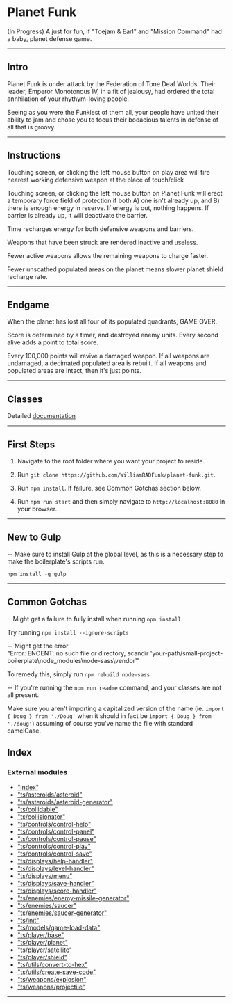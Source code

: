
Planet Funk
===========

(In Progress) A just for fun, if "Toejam & Earl" and "Mission Command" had a baby, planet defense game.  
  

* * *

Intro
-----

Planet Funk is under attack by the Federation of Tone Deaf Worlds. Their leader, Emperor Monotonous IV, in a fit of jealousy, had ordered the total annhilation of your rhythym-loving people.  
  

Seeing as you were the Funkiest of them all, your people have united their ability to jam and chose you to focus their bodacious talents in defense of all that is groovy.  
  

* * *

Instructions
------------

Touching screen, or clicking the left mouse button on play area will fire nearest working defensive weapon at the place of touch/click  
  

Touching screen, or clicking the left mouse button on Planet Funk will erect a temporary force field of protection if both A) one isn't already up, and B) there is enough energy in reserve. If energy is out, nothing happens. If barrier is already up, it will deactivate the barrier.  
  

Time recharges energy for both defensive weapons and barriers.  
  

Weapons that have been struck are rendered inactive and useless.  
  

Fewer active weapons allows the remaining weapons to charge faster.  
  

Fewer unscathed populated areas on the planet means slower planet shield recharge rate.  
  

* * *

Endgame
-------

When the planet has lost all four of its populated quadrants, GAME OVER.  
  

Score is determined by a timer, and destroyed enemy units. Every second alive adds a point to total score.  
  

Every 100,000 points will revive a damaged weapon. If all weapons are undamaged, a decimated populated area is rebuilt. If all weapons and populated areas are intact, then it's just points.  
  

* * *

Classes
-------

Detailed [documentation](docs/README.md)  
  

* * *

First Steps
-----------

1.  Navigate to the root folder where you want your project to reside.  
      
    
2.  Run `git clone https://github.com/WilliamRADFunk/planet-funk.git`.  
      
    
3.  Run `npm install`. If failure, see Common Gotchas section below.  
      
    
4.  Run `npm run start` and then simply navigate to `http://localhost:8080` in your browser.  
      
    

* * *

New to Gulp
-----------

\-\- Make sure to install Gulp at the global level, as this is a necessary step to make the boilerplate's scripts run.  
  

`npm install -g gulp`  
  

* * *

Common Gotchas
--------------

--Might get a failure to fully install when running `npm install`  
  

Try running `npm install --ignore-scripts`  
  

\-\- Might get the error  
"Error: ENOENT: no such file or directory, scandir 'your-path/small-project-boilerplate\\node_modules\\node-sass\\vendor'"  
  

To remedy this, simply run `npm rebuild node-sass`  
  

\-\- If you're running the `npm run readme` command, and your classes are not all present.  
  

Make sure you aren't importing a capitalized version of the name (ie. `import { Doug } from './Doug'` when it should in fact be `import { Doug } from './doug'`) assuming of course you've name the file with standard camelCase.

## Index

### External modules

* ["index"](modules/_index_.md)
* ["ts/asteroids/asteroid"](modules/_ts_asteroids_asteroid_.md)
* ["ts/asteroids/asteroid-generator"](modules/_ts_asteroids_asteroid_generator_.md)
* ["ts/collidable"](modules/_ts_collidable_.md)
* ["ts/collisionator"](modules/_ts_collisionator_.md)
* ["ts/controls/control-help"](modules/_ts_controls_control_help_.md)
* ["ts/controls/control-panel"](modules/_ts_controls_control_panel_.md)
* ["ts/controls/control-pause"](modules/_ts_controls_control_pause_.md)
* ["ts/controls/control-play"](modules/_ts_controls_control_play_.md)
* ["ts/controls/control-save"](modules/_ts_controls_control_save_.md)
* ["ts/displays/help-handler"](modules/_ts_displays_help_handler_.md)
* ["ts/displays/level-handler"](modules/_ts_displays_level_handler_.md)
* ["ts/displays/menu"](modules/_ts_displays_menu_.md)
* ["ts/displays/save-handler"](modules/_ts_displays_save_handler_.md)
* ["ts/displays/score-handler"](modules/_ts_displays_score_handler_.md)
* ["ts/enemies/enemy-missile-generator"](modules/_ts_enemies_enemy_missile_generator_.md)
* ["ts/enemies/saucer"](modules/_ts_enemies_saucer_.md)
* ["ts/enemies/saucer-generator"](modules/_ts_enemies_saucer_generator_.md)
* ["ts/init"](modules/_ts_init_.md)
* ["ts/models/game-load-data"](modules/_ts_models_game_load_data_.md)
* ["ts/player/base"](modules/_ts_player_base_.md)
* ["ts/player/planet"](modules/_ts_player_planet_.md)
* ["ts/player/satellite"](modules/_ts_player_satellite_.md)
* ["ts/player/shield"](modules/_ts_player_shield_.md)
* ["ts/utils/convert-to-hex"](modules/_ts_utils_convert_to_hex_.md)
* ["ts/utils/create-save-code"](modules/_ts_utils_create_save_code_.md)
* ["ts/weapons/explosion"](modules/_ts_weapons_explosion_.md)
* ["ts/weapons/projectile"](modules/_ts_weapons_projectile_.md)

---

